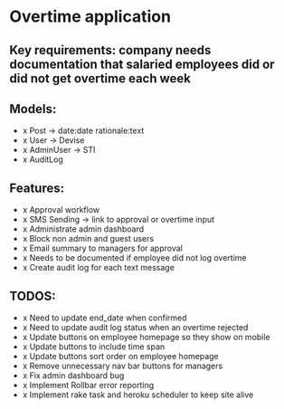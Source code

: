 # Overtime application

## Key requirements: company needs documentation that salaried employees did or did not get overtime each week

## Models:
- x Post -> date:date rationale:text
- x User -> Devise
- x AdminUser -> STI
- x AuditLog

## Features:
- x Approval workflow
- x SMS Sending -> link to approval or overtime input
- x Administrate admin dashboard
- x Block non admin and guest users
- x Email summary to managers for approval
- x Needs to be documented if employee did not log overtime
- x Create audit log for each text message

## TODOS:
- x Need to update end_date when confirmed
- x Need to update audit log status when an overtime rejected
- x Update buttons on employee homepage so they show on mobile
- x Update buttons to include time span
- x Update buttons sort order on employee homepage
- x Remove unnecessary nav bar buttons for managers
- x Fix admin dashboard bug
- x Implement Rollbar error reporting
- x Implement rake task and heroku scheduler to keep site alive
